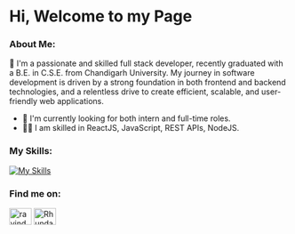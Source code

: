  
#  Hi, Welcome to my Page
### About Me:
🔭 I'm a passionate and skilled full stack developer, recently graduated with a B.E. in C.S.E. from Chandigarh University. 
My journey in software development is driven by a strong foundation in both frontend and backend technologies, and a relentless drive to create efficient, scalable, and user-friendly web applications.
 
- 👭 I'm currently looking for both intern and full-time roles.
- 👩‍💻 I am skilled in ReactJS, JavaScript, REST APIs, NodeJS.
  
### My Skills:
[![My Skills](https://skillicons.dev/icons?i=js,react,tailwind,java,py,materialui,mysql,mongodb,nodejs)](https://skillicons.dev)

### Find me on:

<p align="left">
<a href="https://www.linkedin.com/in/ravinder-kaur001" target="blank"><img align="center" src="https://raw.githubusercontent.com/rahuldkjain/github-profile-readme-generator/master/src/images/icons/Social/linked-in-alt.svg" alt="ravinder-kaur001" height="30" width="40" /></a>
 <a href="https://leetcode.com/Rhundal0917/" target="blank"><img align="center" src="https://raw.githubusercontent.com/rahuldkjain/github-profile-readme-generator/master/src/images/icons/Social/leet-code.svg" alt="Rhundal0917" height="30" width="40" /></a> 
</p>
<!--
**ravinderh17/ravinderh17** is a ✨ _special_ ✨ repository because its `README.md` (this file) appears on your GitHub profile.

Here are some ideas to get you started:

- 🔭 I’m currently working on ...
- 🌱 I’m currently learning ...
- 👯 I’m looking to collaborate on ...
- 🤔 I’m looking for help with ...
- 💬 Ask me about ...
- 📫 How to reach me: ...
- 😄 Pronouns: ...
- ⚡ Fun fact: ...
-->
